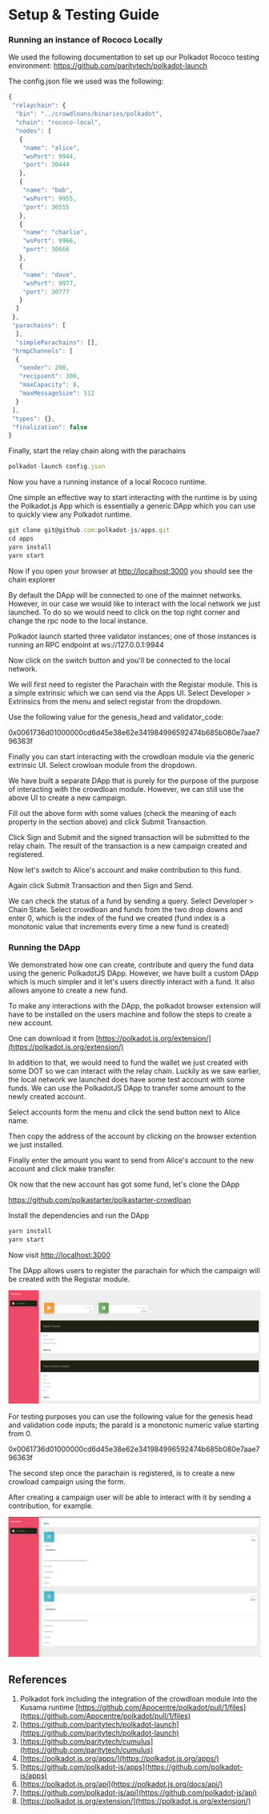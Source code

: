# Setup & Testing Guide

### Running an instance of Rococo Locally


We used the following documentation to set up our Polkadot Rococo testing environment:
https://github.com/paritytech/polkadot-launch

The config.json file we used was the following:

```jsx
{
 "relaychain": {
  "bin": "../crowdloans/binaries/polkadot",
  "chain": "rococo-local",
  "nodes": [
   {
    "name": "alice",
    "wsPort": 9944,
    "port": 30444
   },
   {
    "name": "bob",
    "wsPort": 9955,
    "port": 30555
   },
   {
    "name": "charlie",
    "wsPort": 9966,
    "port": 30666
   },
   {
    "name": "dave",
    "wsPort": 9977,
    "port": 30777
   }
  ]
 },
 "parachains": [
  ],
  "simpleParachains": [],
 "hrmpChannels": [
  {
   "sender": 200,
   "recipient": 300,
   "maxCapacity": 8,
   "maxMessageSize": 512
  }
 ],
 "types": {},
 "finalization": false
}
```

Finally, start the relay chain along with the parachains

```jsx
polkadot-launch config.json
```

Now you have a running instance of a local Rococo runtime.

One simple an effective way to start interacting with the runtime is by using the Polkadot.js App which is essentially a generic DApp which you can use to quickly view any Polkadot runtime.

```jsx
git clone git@github.com:polkadot-js/apps.git
cd apps
yarn install
yarn start
```

Now if you open your browser at [http://localhost:3000](http://localhost:3000) you should see the chain explorer

By default the DApp will be connected to one of the mainnet networks. However, in our case we would like to interact with the local network we just launched. To do so we would need to click on the top right corner and change the rpc node to the local instance.


Polkadot launch started three validator instances; one of those instances is running an RPC endpoint at ws://127.0.0.1:9944

Now click on the switch button and you'll be connected to the local network.


We will first need to register the Parachain with the Registar module. This is a simple extrinsic which we can send via the Apps UI. Select Developer > Extrinsics from the menu and select registar from the dropdown.

Use the following value for the genesis_head and validator_code:

0x0061736d01000000cd6d45e38e62e341984996592474b685b080e7aae796363f

Finally you can start interacting with the crowdloan module via the generic extrinsic UI. Select crowloan module from the dropdown.

We have built a separate DApp that is purely for the purpose of the purpose of interacting with the crowdloan module. However, we can still use the above UI to create a new campaign. 

Fill out the above form with some values (check the meaning of each property in the section above) and click Submit Transaction.

[]()

Click Sign and Submit and the signed transaction will be submitted to the relay chain. The result of the transaction is a new campaign created and registered. 

Now let's switch to Alice's account and make contribution to this fund.


Again click Submit Transaction and then Sign and Send.

We can check the status of a fund by sending a query. Select Developer > Chain State. Select crowdloan and funds from the two drop downs and enter 0, which is the index of the fund we created (fund index is a monotonic value that increments every time a new fund is created)

### Running the DApp

We demonstrated how one can create, contribute and query the fund data using the generic PolkadotJS DApp. However, we have built a custom DApp which is much simpler and it let's users directly interact with a fund. It also allows anyone to create a new fund.

To make any interactions with the DApp, the polkadot browser extension will have to be installed on the users machine and follow the steps to create a new account.

One can download it from [https://polkadot.js.org/extension/](https://polkadot.js.org/extension/)

In addition to that, we would need to fund the wallet we just created with some DOT so we can interact with the relay chain. Luckily as we saw earlier, the local network we launched does have some test account with some funds. We can use the PolkadotJS DApp to transfer some amount to the newly created account.

Select accounts form the menu and click the send button next to Alice name.

Then copy the address of the account by clicking on the browser extention we just installed.

Finally enter the amount you want to send from Alice's account to the new account and click make transfer. 

Ok now that the new account has got some fund, let's clone the DApp 

https://github.com/polkastarter/polkastarter-crowdloan

Install the dependencies and run the DApp

```jsx
yarn install
yarn start
```

Now visit [http://localhost:3000](https://localhost:3000) 

The DApp allows users to register the parachain for which the campaign will be created with the Registar module.

![./imgs/Screenshot_2021-03-20_at_08.03.08.png](./imgs/Screenshot_2021-03-20_at_08.03.08.png)

For testing purposes you can use the following value for the genesis head and validation code inputs; the paraId is a monotonic numeric value starting from 0.

0x0061736d01000000cd6d45e38e62e341984996592474b685b080e7aae796363f

The second step once the parachain is registered, is to create a new crowload campaign using the form.

After creating a campaign user will be able to interact with it by sending a contribution, for example.

![./imgs/Screenshot_2021-03-20_at_08.03.23.png](./imgs/Screenshot_2021-03-20_at_08.03.23.png)


## References

1. Polkadot fork including the integration of the crowdloan module into the Kusama runtime [https://github.com/Apocentre/polkadot/pull/1/files](https://github.com/Apocentre/polkadot/pull/1/files)
2. [https://github.com/paritytech/polkadot-launch](https://github.com/paritytech/polkadot-launch)
3. [https://github.com/paritytech/cumulus](https://github.com/paritytech/cumulus)
4. [https://polkadot.js.org/apps/](https://polkadot.js.org/apps/)
5. [https://github.com/polkadot-js/apps](https://github.com/polkadot-js/apps)
6. [https://polkadot.js.org/api](https://polkadot.js.org/docs/api/)
7. [https://github.com/polkadot-js/api](https://github.com/polkadot-js/api)
8. [https://polkadot.js.org/extension/](https://polkadot.js.org/extension/)
